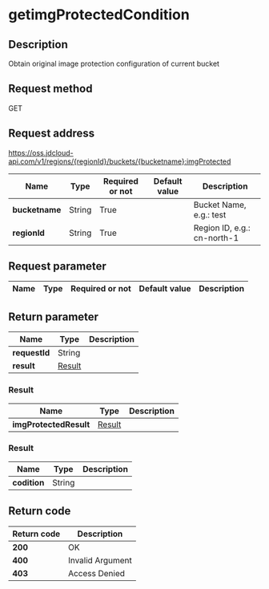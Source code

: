# getimgProtectedCondition


## Description
Obtain original image protection configuration of current bucket


## Request method
GET

## Request address
https://oss.jdcloud-api.com/v1/regions/{regionId}/buckets/{bucketname}:imgProtected

|Name|Type|Required or not|Default value|Description|
|---|---|---|---|---|
|**bucketname**|String|True||Bucket Name, e.g.: test|
|**regionId**|String|True||Region ID, e.g.: cn-north-1|

## Request parameter
|Name|Type|Required or not|Default value|Description|
|---|---|---|---|---|


## Return parameter
|Name|Type|Description|
|---|---|---|
|**requestId**|String||
|**result**|[Result](##Result)||


### <a name="Result">Result</a>
|Name|Type|Description|
|---|---|---|
|**imgProtectedResult**|[Result](##Result)||
### <a name="Result">Result</a>
|Name|Type|Description|
|---|---|---|
|**codition**|String||

## Return code
|Return code|Description|
|---|---|
|**200**|OK|
|**400**|Invalid Argument|
|**403**|Access Denied|
